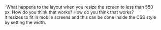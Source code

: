 -What happens to the layout when you resize the screen to less than 550 px. How do you think that works? How do you think that works? <br>
It resizes to fit in mobile screens and this can be done inside the CSS style by setting the width.<br>
